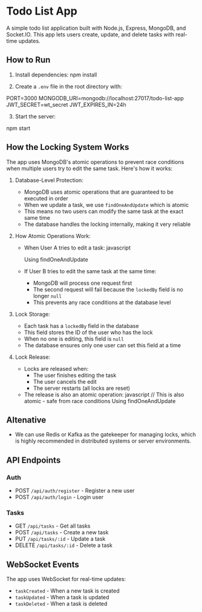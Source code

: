 # Todo List App

A simple todo list application built with Node.js, Express, MongoDB, and Socket.IO. This app lets users create, update, and delete tasks with real-time updates.



## How to Run

1. Install dependencies:
npm install


2. Create a `.env` file in the root directory with:

PORT=3000
MONGODB_URI=mongodb://localhost:27017/todo-list-app
JWT_SECRET=wt_secret
JWT_EXPIRES_IN=24h


3. Start the server:

npm start


## How the Locking System Works

The app uses MongoDB's atomic operations to prevent race conditions when multiple users try to edit the same task. Here's how it works:

1. Database-Level Protection:
   - MongoDB uses atomic operations that are guaranteed to be executed in order
   - When we update a task, we use `findOneAndUpdate` which is atomic
   - This means no two users can modify the same task at the exact same time
   - The database handles the locking internally, making it very reliable

2. How Atomic Operations Work:
   - When User A tries to edit a task:
     javascript
     
     Using findOneAndUpdate
     
   - If User B tries to edit the same task at the same time:
     - MongoDB will process one request first
     - The second request will fail because the `lockedBy` field is no longer `null`
     - This prevents any race conditions at the database level

3. Lock Storage:
   - Each task has a `lockedBy` field in the database
   - This field stores the ID of the user who has the lock
   - When no one is editing, this field is `null`
   - The database ensures only one user can set this field at a time

4. Lock Release:
   - Locks are released when:
     - The user finishes editing the task
     - The user cancels the edit
     - The server restarts (all locks are reset)
   - The release is also an atomic operation:
     javascript
     // This is also atomic - safe from race conditions
     Using findOneAndUpdate
     


## Altenative

 - We can use Redis or Kafka as the gatekeeper for managing locks, which is highly recommended in distributed systems or server environments.


## API Endpoints

### Auth
- POST `/api/auth/register` - Register a new user
- POST `/api/auth/login` - Login user

### Tasks
- GET `/api/tasks` - Get all tasks
- POST `/api/tasks` - Create a new task
- PUT `/api/tasks/:id` - Update a task
- DELETE `/api/tasks/:id` - Delete a task

## WebSocket Events

The app uses WebSocket for real-time updates:
- `taskCreated` - When a new task is created
- `taskUpdated` - When a task is updated
- `taskDeleted` - When a task is deleted


